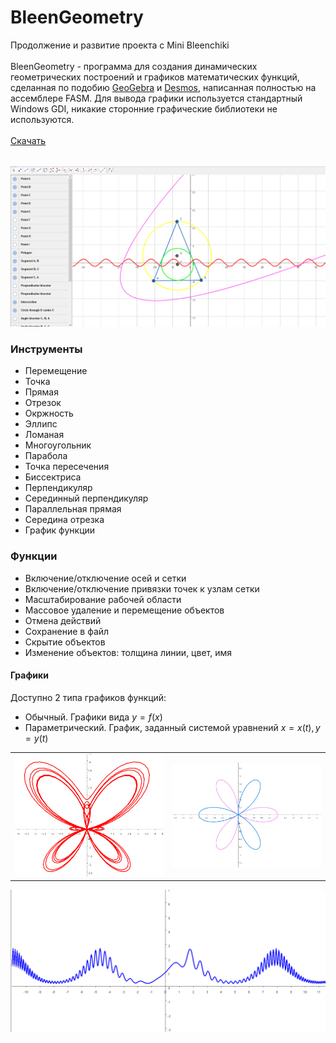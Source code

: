 # BleenGeometry
Продолжение и развитие проекта с Mini Bleenchiki\
\
BleenGeometry - программа для создания динамических геометрических построений и графиков математических функций, сделанная по подобию [GeoGebra](https://geogebra.org/geometry) и [Desmos](https://www.desmos.com/calculator), написанная полностью на ассемблере FASM. Для вывода графики используется стандартный Windows GDI, никакие сторонние графические библиотеки не используются.\
\
[Скачать](https://github.com/theexponenta/bleen-geometry/releases/tag/v1.0.0)

\
![Общий вид программы](screenshots/BleenGeometry.png)


### Инструменты
- Перемещение
- Точка
- Прямая
- Отрезок
- Окржность
- Эллипс
- Ломаная
- Многоугольник
- Парабола
- Точка пересечения
- Биссектриса
- Перпендикуляр
- Серединный перпендикуляр
- Параллельная прямая
- Середина отрезка
- График функции


### Функции
- Включение/отключение осей и сетки
- Включение/отключение привязки точек к узлам сетки
- Масштабирование рабочей области
- Массовое удаление и перемещение объектов
- Отмена действий
- Сохранение в файл
- Скрытие объектов
- Изменение объектов: толщина линии, цвет, имя


#### Графики
Доступно 2 типа графиков функций:
- Обычный. Графики вида $y=f(x)$
- Параметрический. График, заданный системой уравнений
$x = x(t), y = y(t)$

|   |  |
| ------------- | ------------- |
| ![Бабочка](screenshots/Butterfly.png)  | ![Цветок](screenshots/Flower.png)  |


![Кардиограмма](screenshots/ScaryPlot.png)
